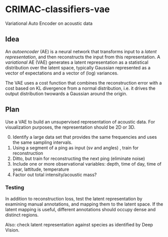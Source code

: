 # CRIMAC-classifiers-vae

Variational Auto Encoder on acoustic data

## Idea

An _autoencoder_ (AE) is a neural network that transforms input to a _latent
representation_, and then reconstructs the input from this
representation.  A _variational_ AE (VAE) generates a latent
representation as a statistical distribution over the latent space,
typically Gaussian represented as a vector of expectations and a
vector of (log) variances.

The VAE uses a cost function that combines the reconstruction error
with a cost based on KL divergence from a normal distribution, i.e. it
drives the output distribution twowards a Gaussian around the origin.

## Plan

Use a VAE to build an unsupervised representation of acoustic data.
For visualization purposes, the representation should be 2D or 3D.

0. Identify a large data set that provides the same frequencies and
   uses the same sampling intervals.
1. Using a segment of a ping as input (sv and angles) , train for
   reconstruction
2. Ditto, but train for reconstructing the next ping (eliminate noise)
3. Include one or more observational variables: depth, time of day,
   time of year, lattitude, temperature
4. Factor out total intensity/acoustic mass?

### Testing

In addition to reconstruction loss, test the latent representation by
examining manual annotations, and mapping them to the latent space. If
the latent mapping is useful, different annotations should occupy
dense and distinct regions.

Also: check latent representation against species as identified by
Deep Vision.

